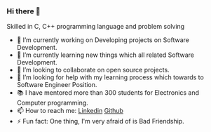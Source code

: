 ### Hi there 👋

Skilled in C, C++ programming language and problem solving 

- 🔭 I’m currently working on Developing projects on Software Development. 
- 🌱 I’m currently learning new things which all related Software Development.
- 👯 I’m looking to collaborate on open source projects.
- 🤔 I’m looking for help with my learning process which towards to Software Engineer Position.
- :books: I have mentored more than 300 students for Electronics and Computer programming.
- 📫 How to reach me: [Linkedin](https://www.linkedin.com/in/manikumar-tharmaraj-44041a121/) [Github](https://github.com/Manikumar2609)
- ⚡ Fun fact: One thing, I'm very afraid of is Bad Friendship.
